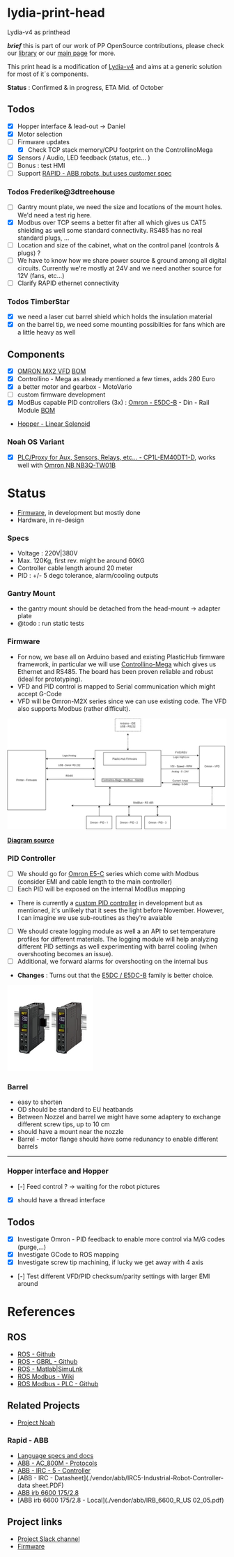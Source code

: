 # lydia-print-head

Lydia-v4 as printhead

***brief*** this is part of our work of PP OpenSource contributions, please check our [library](https://library.precious-plastic.org/) or our [main page](https://plastic-hub.com/products/) for more.

This print head is a modification of [Lydia-v4](https://plastic-hub.com/products/lydia-v4.html) and aims at a generic solution for most of it´s components.

**Status** : Confirmed & in progress, ETA Mid. of October

## Todos

- [x] Hopper interface & lead-out -> Daniel
- [x] Motor selection
- [ ] Firmware updates
  - [x] Check TCP stack memory/CPU footprint on the ControllinoMega
- [x] Sensors / Audio, LED feedback (status, etc... )
- [ ] Bonus : test HMI
- [ ] Support [RAPID - ABB robots, but uses customer spec](https://library.e.abb.com/public/688894b98123f87bc1257cc50044e809/Technical%20reference%20manual_RAPID_3HAC16581-1_revJ_en.pdf)

### Todos Frederike@3dtreehouse

- [ ] Gantry mount plate, we need the size and locations of the mount holes. We'd need a test rig here.
- [x] Modbus over TCP seems a better fit after all which gives us CAT5 shielding as well some standard connectivity. RS485 has no real standard plugs, ...
- [ ] Location and size of the cabinet, what on the control panel (controls & plugs) ?
- [ ] We have to know how we share power source & ground among all digital circuits. Currently we're mostly at 24V and we need another source for 12V (fans, etc...)
- [ ] Clarify RAPID ethernet connectivity

### Todos TimberStar

- [x] we need a laser cut barrel shield which holds the insulation material
- [x] on the barrel tip, we need some mounting possibilties for fans which are a little heavy as well

## Components

- [x] [OMRON MX2 VFD](https://industrial.omron.es/es/products/3G3MX2-A2022-E) [BOM](https://es.wiautomation.com/omron/variadores-motores-proteccion-de-circuitos/3G3MX2A2022E?SubmitCurrency=1&id_currency=1&gclid=Cj0KCQjwy8f6BRC7ARIsAPIXOjgnGbRSd_DaX-o59wjtIBqI2mGllXWWOvjhSC1sPQgOTmGMvc7toncaAqejEALw_wcB)
- [x] Controllino - Mega as already mentioned a few times, adds 280 Euro
- [x] a better motor and gearbox - MotoVario
- [ ] custom firmware development
- [x] ModBus capable PID controllers (3x) : [Omron - E5DC-B](https://industrial.omron.eu/en/products/E5DC-QX2ASM-002) - Din - Rail Module [BOM](https://es.wiautomation.com/omron/plc-sistemas/E5DCQX2ASM002?SubmitCurrency=1&id_currency=1&gclid=Cj0KCQjwy8f6BRC7ARIsAPIXOjgWMeg-P2iN7wysDExpeHJHtEHAv06B2pKTz3DQlKjn67Al2K7YvvMaAs4IEALw_wcB)
- [Hopper - Linear Solenoid](https://uk.farnell.com/guardian-electric/t12x19-c-24d/solenoid-pull-operation-24vdc/dp/1608128?gclid=EAIaIQobChMIn4Xa8LPz6wIVEuntCh2SvwcDEAkYASABEgK3uvD_BwE&gross_price=true&mckv=s7TWt3nIG_dc%7Cpcrid%7C459864482330%7Cplid%7C%7Ckword%7C%7Cmatch%7C%7Cslid%7C%7Cproduct%7C1608128%7Cpgrid%7C114464711464%7Cptaid%7Cpla-323868377918%7C&CMP=KNC-GUK-SHOPPING-SMEC-Whoops-Newstructure-31Aug2020)

### Noah OS Variant
- [x] [PLC/Proxy for Aux, Sensors, Relays, etc... - CP1L-EM40DT1-D](http://www.ia.omron.com/products/family/1916/lineup.html), works well with [Omron NB NB3Q-TW01B](https://es.wiautomation.com/omron/hmi-pc-industriales/NB3QTW01B?SubmitCurrency=1&id_currency=1&gclid=CjwKCAjwh7H7BRBBEiwAPXjadt5G-53T-xJ8v5VmzdF5wUu8uHT1us-fzXU5913IwC3Kbz4cDg3jnBoC7g0QAvD_BwE)


# Status

- [Firmware](https://github.com/plastic-hub/hydra), in development but mostly done
- Hardware, in re-design

### Specs

- Voltage : 220V|380V
- Max. 120Kg, first rev. might be around 60KG
- Controller cable length around 20 meter
- PID : +/- 5 degc tolerance, alarm/cooling outputs

### Gantry Mount

- the gantry mount should be detached from the head-mount -> adapter plate
- @todo : run static tests

### Firmware

- For now, we base all on Arduino based and existing PlasticHub firmware framework, in particular we will use [Controllino-Mega](https://www.controllino.biz/product/controllino-mega/) which gives us Ethernet and RS485. The board has been proven reliable and robust (ideal for prototyping).
- VFD and PID control is mapped to Serial communication which might accept G-Code
- VFD will be Omron-M2X series since we can use existing code. The VFD also supports Modbus (rather difficult).

![](./assets/lydia-print-head-logical.jpg)

**[Diagram source](https://app.diagrams.net/#G1L7Prviy9U-2gpcZHm8Z5dj39gxDHd_V_)**

### PID Controller

- [ ] We should go for [Omron E5-C](https://assets.omron.com/m/6f7cd0d93654a7a4/original/E5_C-Temperature-Controller-to-NB-Screen-Template-Tech-Guide.pdf) series which come with Modbus (consider EMI and cable length to the main controller)
- [ ] Each PID will be exposed on the internal ModBus mapping
- There is currently a [custom PID controller](https://github.com/plastic-hub/pid-controller) in development but as mentioned, it's unlikely that it sees the light before November. However, I can imagine we use sub-routines as they're avaiable
- [ ] We should create logging module as well a an API to set temperature profiles for different materials. The logging module will help analyzing different PID settings as well experimenting with barrel cooling (when overshooting becomes an issue).
- [ ] Additional, we forward alarms for overshooting on the internal bus

- **Changes** :  Turns out that the [E5DC / E5DC-B](http://www.ia.omron.com/products/family/3242/) family is better choice.

![](./assets/E5DC-B.jpg)

### Barrel

- easy to shorten
- OD should be standard to EU heatbands
- Between Nozzel and barrel we might have some adaptery to exchange different screw tips, up to 10 cm
- should have a mount near the nozzle
- Barrel - motor flange should have some redunancy to enable different barrels

----
### Hopper interface and Hopper

- [-] Feed control ? -> waiting for the robot pictures
- [x] should have a thread interface

## Todos

- [x] Investigate Omron - PID feedback to enable more control via M/G codes (purge,...)
- [x] Investigate GCode to ROS mapping
- [x] Investigate screw tip machining, if lucky we get away with 4 axis
- [-] Test different VFD/PID checksum/parity settings with larger EMI around

# References

## ROS

- [ROS - Github](https://github.com/ros-industrial)
- [ROS - GBRL - Github](https://github.com/openautomation/ROS-GRBL/wiki/GRBLtron)
- [ROS - Matlab|SimuLnk](https://www.mathworks.com/help/ros/ug/get-started-with-ros-in-simulink.html)
- [ROS Modbus - Wiki](http://wiki.ros.org/modbus)
- [ROS Modbus - PLC - Github](https://github.com/sonyccd/ros_plc_modbus)

## Related Projects

- [Project Noah](https://github.com/plastic-hub/noah)

### Rapid - ABB

- [Language specs and docs](./vendor/abb/2CSG445026D0201-ANR-LAN-Modbus-TCP-Protocol.pdf)
- [ABB - AC_800M - Protocols](./vendor/abb/3BSE035982-511_en_AC_800M_5.1_Feature_Pack_Communication_Protocols.pdf)
- [ABB - IRC - 5 - Controller](https://new.abb.com/products/robotics/controllers/irc5)
- [ABB - IRC - Datasheet](./vendor/abb/IRC5-Industrial-Robot-Controller-data sheet.PDF)
- [ABB irb 6600 175/2.8](https://library.e.abb.com/public/560fa420555c2d8ac1257b4b0052112c/3HAC023933-001_rev1_en.pdf)
- [ABB irb 6600 175/2.8 - Local](./vendor/abb/IRB_6600_R_US 02_05.pdf)

## Project links

- [Project Slack channel](https://pporgworkspace.slack.com/archives/C01A8G36MRP)
- [Firmware](https://github.com/plastic-hub/hydra)
